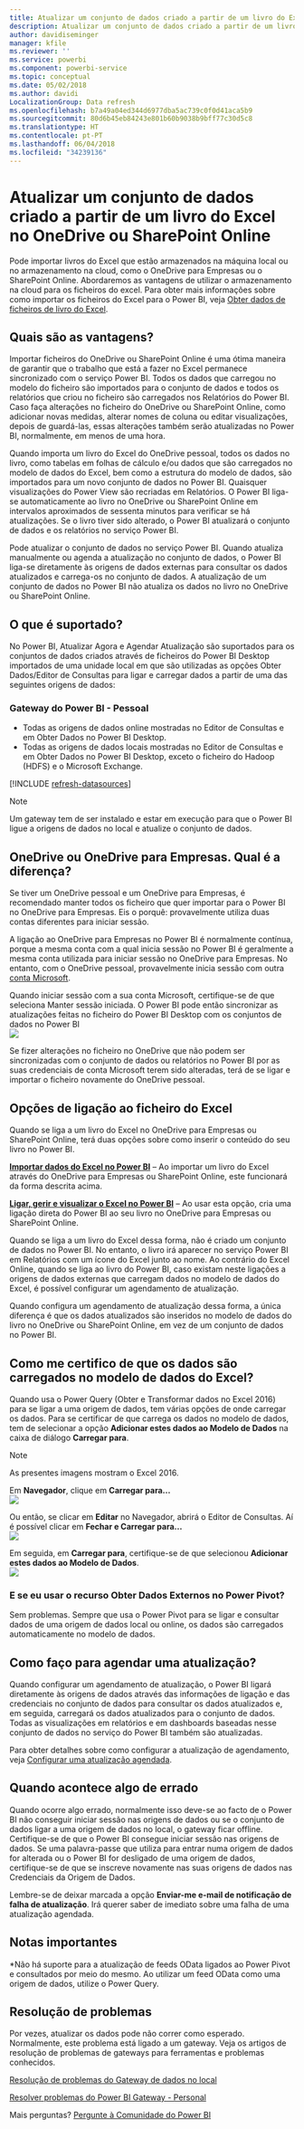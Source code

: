 ```yaml
---
title: Atualizar um conjunto de dados criado a partir de um livro do Excel – cloud
description: Atualizar um conjunto de dados criado a partir de um livro do Excel no OneDrive ou SharePoint Online
author: davidiseminger
manager: kfile
ms.reviewer: ''
ms.service: powerbi
ms.component: powerbi-service
ms.topic: conceptual
ms.date: 05/02/2018
ms.author: davidi
LocalizationGroup: Data refresh
ms.openlocfilehash: b7a49a04ed344d6977dba5ac739c0f0d41aca5b9
ms.sourcegitcommit: 80d6b45eb84243e801b60b9038b9bff77c30d5c8
ms.translationtype: HT
ms.contentlocale: pt-PT
ms.lasthandoff: 06/04/2018
ms.locfileid: "34239136"
---
```

# <a name="refresh-a-dataset-created-from-an-excel-workbook-on-onedrive-or-sharepoint-online"></a>Atualizar um conjunto de dados criado a partir de um livro do Excel no OneDrive ou SharePoint Online
Pode importar livros do Excel que estão armazenados na máquina local ou no armazenamento na cloud, como o OneDrive para Empresas ou o SharePoint Online. Abordaremos as vantagens de utilizar o armazenamento na cloud para os ficheiros do excel. Para obter mais informações sobre como importar os ficheiros do Excel para o Power BI, veja [Obter dados de ficheiros de livro do Excel](service-excel-workbook-files.md).

## <a name="what-are-the-advantages"></a>Quais são as vantagens?
Importar ficheiros do OneDrive ou SharePoint Online é uma ótima maneira de garantir que o trabalho que está a fazer no Excel permanece sincronizado com o serviço Power BI. Todos os dados que carregou no modelo do ficheiro são importados para o conjunto de dados e todos os relatórios que criou no ficheiro são carregados nos Relatórios do Power BI. Caso faça alterações no ficheiro do OneDrive ou SharePoint Online, como adicionar novas medidas, alterar nomes de coluna ou editar visualizações, depois de guardá-las, essas alterações também serão atualizadas no Power BI, normalmente, em menos de uma hora.

Quando importa um livro do Excel do OneDrive pessoal, todos os dados no livro, como tabelas em folhas de cálculo e/ou dados que são carregados no modelo de dados do Excel, bem como a estrutura do modelo de dados, são importados para um novo conjunto de dados no Power BI. Quaisquer visualizações do Power View são recriadas em Relatórios. O Power BI liga-se automaticamente ao livro no OneDrive ou SharePoint Online em intervalos aproximados de sessenta minutos para verificar se há atualizações. Se o livro tiver sido alterado, o Power BI atualizará o conjunto de dados e os relatórios no serviço Power BI.

Pode atualizar o conjunto de dados no serviço Power BI. Quando atualiza manualmente ou agenda a atualização no conjunto de dados, o Power BI liga-se diretamente às origens de dados externas para consultar os dados atualizados e carrega-os no conjunto de dados. A atualização de um conjunto de dados no Power BI não atualiza os dados no livro no OneDrive ou SharePoint Online. 

## <a name="whats-supported"></a>O que é suportado?
No Power BI, Atualizar Agora e Agendar Atualização são suportados para os conjuntos de dados criados através de ficheiros do Power BI Desktop importados de uma unidade local em que são utilizadas as opções Obter Dados/Editor de Consultas para ligar e carregar dados a partir de uma das seguintes origens de dados:  

### <a name="power-bi-gateway---personal"></a>Gateway do Power BI - Pessoal
* Todas as origens de dados online mostradas no Editor de Consultas e em Obter Dados no Power BI Desktop.
* Todas as origens de dados locais mostradas no Editor de Consultas e em Obter Dados no Power BI Desktop, exceto o ficheiro do Hadoop (HDFS) e o Microsoft Exchange.

<!-- Refresh Data sources-->
[!INCLUDE [refresh-datasources](./includes/refresh-datasources.md)]

> [!NOTE]
> Um gateway tem de ser instalado e estar em execução para que o Power BI ligue a origens de dados no local e atualize o conjunto de dados.
> 
> 

## <a name="onedrive-or-onedrive-for-business-whats-the-difference"></a>OneDrive ou OneDrive para Empresas. Qual é a diferença?
Se tiver um OneDrive pessoal e um OneDrive para Empresas, é recomendado manter todos os ficheiro que quer importar para o Power BI no OneDrive para Empresas. Eis o porquê: provavelmente utiliza duas contas diferentes para iniciar sessão.

A ligação ao OneDrive para Empresas no Power BI é normalmente contínua, porque a mesma conta com a qual inicia sessão no Power BI é geralmente a mesma conta utilizada para iniciar sessão no OneDrive para Empresas. No entanto, com o OneDrive pessoal, provavelmente inicia sessão com outra [conta Microsoft](http://www.microsoft.com/account/default.aspx).

Quando iniciar sessão com a sua conta Microsoft, certifique-se de que seleciona Manter sessão iniciada. O Power BI pode então sincronizar as atualizações feitas no ficheiro do Power BI Desktop com os conjuntos de dados no Power BI  
    ![](media/refresh-excel-file-onedrive/refresh_signin_keepmesignedin.png)

Se fizer alterações no ficheiro no OneDrive que não podem ser sincronizadas com o conjunto de dados ou relatórios no Power BI por as suas credenciais de conta Microsoft terem sido alteradas, terá de se ligar e importar o ficheiro novamente do OneDrive pessoal.

## <a name="options-for-connecting-to-excel-file"></a>Opções de ligação ao ficheiro do Excel
Quando se liga a um livro do Excel no OneDrive para Empresas ou SharePoint Online, terá duas opções sobre como inserir o conteúdo do seu livro no Power BI.

[**Importar dados do Excel no Power BI**](service-excel-workbook-files.md#import-or-connect-to-an-excel-workbook-from-power-bi) – Ao importar um livro do Excel através do OneDrive para Empresas ou SharePoint Online, este funcionará da forma descrita acima.

[**Ligar, gerir e visualizar o Excel no Power BI**](service-excel-workbook-files.md#one-excel-workbook--two-ways-to-use-it) – Ao usar esta opção, cria uma ligação direta do Power BI ao seu livro no OneDrive para Empresas ou SharePoint Online.

Quando se liga a um livro do Excel dessa forma, não é criado um conjunto de dados no Power BI. No entanto, o livro irá aparecer no serviço Power BI em Relatórios com um ícone do Excel junto ao nome. Ao contrário do Excel Online, quando se liga ao livro do Power BI, caso existam neste ligações a origens de dados externas que carregam dados no modelo de dados do Excel, é possível configurar um agendamento de atualização.

Quando configura um agendamento de atualização dessa forma, a única diferença é que os dados atualizados são inseridos no modelo de dados do livro no OneDrive ou SharePoint Online, em vez de um conjunto de dados no Power BI.

## <a name="how-do-i-make-sure-data-is-loaded-to-the-excel-data-model"></a>Como me certifico de que os dados são carregados no modelo de dados do Excel?
Quando usa o Power Query (Obter e Transformar dados no Excel 2016) para se ligar a uma origem de dados, tem várias opções de onde carregar os dados. Para se certificar de que carrega os dados no modelo de dados, tem de selecionar a opção **Adicionar estes dados ao Modelo de Dados** na caixa de diálogo **Carregar para**.

> [!NOTE]
> As presentes imagens mostram o Excel 2016.
> 
> 

Em **Navegador**, clique em **Carregar para...**  
    ![](media/refresh-excel-file-onedrive/refresh_loadtodm_1.png)

Ou então, se clicar em **Editar** no Navegador, abrirá o Editor de Consultas. Aí é possível clicar em **Fechar e Carregar para...**  
    ![](media/refresh-excel-file-onedrive/refresh_loadtodm_2.png)

Em seguida, em **Carregar para**, certifique-se de que selecionou **Adicionar estes dados ao Modelo de Dados**.  
    ![](media/refresh-excel-file-onedrive/refresh_loadtodm_3.png)

### <a name="what-if-i-use-get-external-data-in-power-pivot"></a>E se eu usar o recurso Obter Dados Externos no Power Pivot?
Sem problemas. Sempre que usa o Power Pivot para se ligar e consultar dados de uma origem de dados local ou online, os dados são carregados automaticamente no modelo de dados.

## <a name="how-do-i-schedule-refresh"></a>Como faço para agendar uma atualização?
Quando configurar um agendamento de atualização, o Power BI ligará diretamente às origens de dados através das informações de ligação e das credenciais no conjunto de dados para consultar os dados atualizados e, em seguida, carregará os dados atualizados para o conjunto de dados. Todas as visualizações em relatórios e em dashboards baseadas nesse conjunto de dados no serviço do Power BI também são atualizadas.

Para obter detalhes sobre como configurar a atualização de agendamento, veja [Configurar uma atualização agendada](refresh-scheduled-refresh.md).

## <a name="when-things-go-wrong"></a>Quando acontece algo de errado
Quando ocorre algo errado, normalmente isso deve-se ao facto de o Power BI não conseguir iniciar sessão nas origens de dados ou se o conjunto de dados ligar a uma origem de dados no local, o gateway ficar offline. Certifique-se de que o Power BI consegue iniciar sessão nas origens de dados. Se uma palavra-passe que utiliza para entrar numa origem de dados for alterada ou o Power BI for desligado de uma origem de dados, certifique-se de que se inscreve novamente nas suas origens de dados nas Credenciais da Origem de Dados.

Lembre-se de deixar marcada a opção **Enviar-me e-mail de notificação de falha de atualização**. Irá querer saber de imediato sobre uma falha de uma atualização agendada.

## <a name="important-notes"></a>Notas importantes
\*Não há suporte para a atualização de feeds OData ligados ao Power Pivot e consultados por meio do mesmo. Ao utilizar um feed OData como uma origem de dados, utilize o Power Query.

## <a name="troubleshooting"></a>Resolução de problemas
Por vezes, atualizar os dados pode não correr como esperado. Normalmente, este problema está ligado a um gateway. Veja os artigos de resolução de problemas de gateways para ferramentas e problemas conhecidos.

[Resolução de problemas do Gateway de dados no local](service-gateway-onprem-tshoot.md)

[Resolver problemas do Power BI Gateway - Personal](service-admin-troubleshooting-power-bi-personal-gateway.md)

Mais perguntas? [Pergunte à Comunidade do Power BI](http://community.powerbi.com/)

